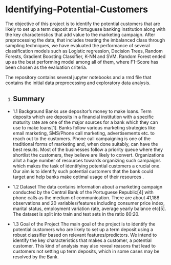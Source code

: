 # Identifying-Potential-Customers

The objective of this project is to identify the potential customers that are likely to set up a term deposit at a Portuguese 
banking institution along with the key characteristics that add value to the marketing campaign. After 
preprocessing the data, that includes treating the imbalanced class through sampling techniques, we have 
evaluated the performance of several classification models such as Logistic regression, Decision Trees, Random 
Forests, Gradient Boosting Classifier, K-NN and SVM. Random Forest ended up as the best performing model
among all of them, where F1-Score has been chosen as the evaluation criteria.


The repository contains several jupyter notebooks and a rmd file that contains the initial data preprocessing and exploratory data analysis.


1. ## Summary

- 1.1 Background
Banks use depositor’s money to make loans. Term deposits which are deposits in a financial institution with a specific 
maturity rate are one of the major sources for a bank which they can use to make loans[1]. Banks follow various marketing 
strategies like email marketing, SMS/Phone call marketing, advertisements etc. to reach out to the customers. Phone call 
campaigning is one of the traditional forms of marketing and, when done suitably, can have the best results. Most of the 
businesses follow a priority queue where they shortlist the customers, they believe are likely to convert. Organizations allot 
a huge number of resources towards organizing such campaigns which makes the task of identifying potential customers a 
crucial one. Our aim is to identify such potential customers that the bank could target and help banks make optimal usage 
of their resources .

- 1.2 Dataset
The data contains information about a marketing campaign conducted by the Central Bank of the Portuguese Republic[4]
with phone calls as the medium of communication. There are about 41,188 observations and 20 
variables/features including consumer price index, marital status, employment variation rate, average yearly balance etc[5]. 
The dataset is split into train and test sets in the ratio 80:20.

- 1.3 Goal of the Project
The main goal of the project is to identify the potential customers who are likely to set up a term deposit using a robust 
classifier based on relevant features/predictors. We intend to identify the key characteristics that makes a customer, a 
potential customer. This kind of analysis may also reveal reasons that lead to customers not setting up term deposits, which 
in some cases may be resolved by the Bank.